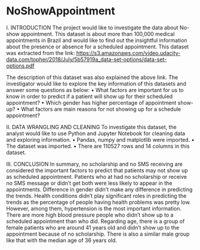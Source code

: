 # NoShowAppointment
I.	INTRODUCTION
The project would like to investigate the data about No-show appointment. This dataset is about more than 100,000 medical appointments in Brazil and would like to find out the insightful information about the presence or absence for a scheduled appointment.
This dataset was extracted from the link: https://s3.amazonaws.com/video.udacity-data.com/topher/2018/July/5b57919a_data-set-options/data-set-options.pdf

The description of this dataset was also explained the above link.
The investigator would like to explore the key information of this datasets and answer some questions as below:
•	What factors are important for us to know in order to predict if a patient will show up for their scheduled appointment?
•	Which gender has higher percentage of appointment show-up?
•	What factors are main reasons for not showing up for a schedule appointment?


II.	DATA WRANGLING AND CLEANING
To investigate this dataset, the analyst would like to use Python and Jupyter Notebook for cleaning data and exploring information.
•	Pandas, numpy and matplotlib were imported.
•	The dataset was imported.
•	There are 110527 rows and 14 columns in this dataset.

III.	CONCLUSION
In summary, no scholarship and no SMS receiving are considered the important factors to predict that patients may not show up as scheduled appointment. Patients who at had no scholarship or receive no SMS message or didn’t get both were less likely to appear in the appointments.
Difference in gender didn’t make any difference in predicting the trends.
Health conditions didn’t play significant roles in predicting the trends as the percentage of people having health problems was pretty low. However, among them, hypertension is the most important information.  There are more high blood pressure people who didn’t show up to a scheduled appointment than who did.
Regarding age, there is a group of female patients who are around 41 years old and didn’t show up to the appointment because of no scholarship. There is also a similar male group like that with the median age of 36 years old.



